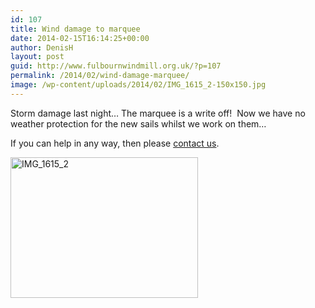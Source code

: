 ```yaml
---
id: 107
title: Wind damage to marquee
date: 2014-02-15T16:14:25+00:00
author: DenisH
layout: post
guid: http://www.fulbournwindmill.org.uk/?p=107
permalink: /2014/02/wind-damage-marquee/
image: /wp-content/uploads/2014/02/IMG_1615_2-150x150.jpg
---
```

Storm damage last night&#8230; The marquee is a write off!  Now we have no weather protection for the new sails whilst we work on them…

If you can help in any way, then please [contact us](http://www.fulbournwindmill.org.uk/contact-us/ "Contact Us").
<!--break-->
[<img class="size-medium wp-image-108 alignleft" alt="IMG_1615_2" src="http://www.fulbournwindmill.org.uk/wp-content/uploads/2014/02/IMG_1615_2-300x225.jpg" width="300" height="225" srcset="http://www.fulbournwindmill.org.uk/wp-content/uploads/2014/02/IMG_1615_2-300x225.jpg 300w, http://www.fulbournwindmill.org.uk/wp-content/uploads/2014/02/IMG_1615_2.jpg 800w" sizes="(max-width: 300px) 100vw, 300px" />](http://www.fulbournwindmill.org.uk/wp-content/uploads/2014/02/IMG_1615_2.jpg)

